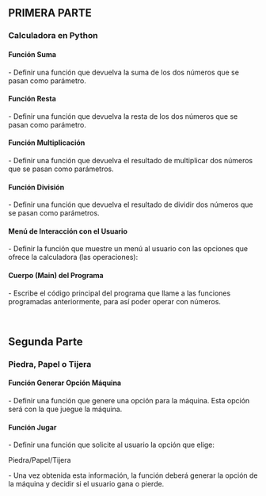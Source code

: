 <h2>PRIMERA PARTE</h2>

<h3>Calculadora en Python</h3>

<h4>Función Suma</h4>
- Definir una función que devuelva la suma de los dos números que se pasan como parámetro.

<h4>Función Resta</h4>
- Definir una función que devuelva la resta de los dos números que se pasan como parámetro.

<h4>Función Multiplicación</h4>
- Definir una función que devuelva el resultado de multiplicar dos números que se pasan como parámetros.

<h4>Función División</h4>
- Definir una función que devuelva el resultado de dividir dos números que se pasan como parámetros.

<h4>Menú de Interacción con el Usuario</h4>
- Definir la función que muestre un menú al usuario con las opciones que ofrece la calculadora (las operaciones):

<h4>Cuerpo (Main) del Programa</h4>
- Escribe el código principal del programa que llame a las funciones programadas anteriormente, para así poder operar con números. <p>

<br>

<h2>Segunda Parte</h2>

<h3>Piedra, Papel o Tijera</h3>


<h4>Función Generar Opción Máquina</h4>
- Definir una función que genere una opción para la máquina. Esta opción será con la que juegue la máquina.

<h4>Función Jugar</h4>
- Definir una función que solicite al usuario la opción que elige: <p>
Piedra/Papel/Tijera <p>
- Una vez obtenida esta información, la función deberá generar la opción de la máquina y decidir si el usuario gana o pierde.

